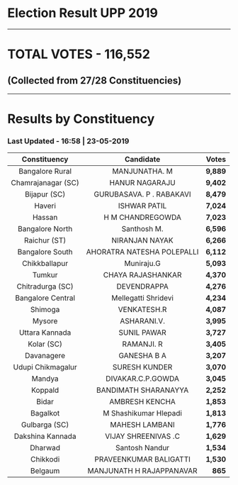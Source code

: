 # Election Result UPP 2019

---
# TOTAL VOTES - 116,552 
## (Collected from 27/28 Constituencies) 


---
# Results by Constituency 

### Last Updated - 16:58 | 23-05-2019 


|   Constituency   |        Candidate         |  Votes  |
|:----------------:|:------------------------:|--------:|
| Bangalore Rural  |      MANJUNATHA. M       |**9,889**|
|Chamrajanagar (SC)|      HANUR NAGARAJU      |**9,402**|
|   Bijapur (SC)   | GURUBASAVA. P . RABAKAVI |**8,479**|
|      Haveri      |       ISHWAR PATIL       |**7,024**|
|      Hassan      |     H M CHANDREGOWDA     |**7,023**|
| Bangalore North  |       Santhosh M.        |**6,596**|
|   Raichur (ST)   |      NIRANJAN NAYAK      |**6,266**|
| Bangalore South  |AHORATRA NATESHA POLEPALLI|**6,112**|
|  Chikkballapur   |        Muniraju.G        |**5,093**|
|      Tumkur      |    CHAYA RAJASHANKAR     |**4,370**|
| Chitradurga (SC) |       DEVENDRAPPA        |**4,276**|
|Bangalore Central |   Mellegatti Shridevi    |**4,234**|
|     Shimoga      |       VENKATESH.R        |**4,087**|
|      Mysore      |       ASHARANI.V.        |**3,995**|
|  Uttara Kannada  |       SUNIL PAWAR        |**3,727**|
|    Kolar (SC)    |        RAMANJI. R        |**3,405**|
|    Davanagere    |       GANESHA B A        |**3,207**|
|Udupi Chikmagalur |      SURESH KUNDER       |**3,070**|
|      Mandya      |    DIVAKAR.C.P.GOWDA     |**3,045**|
|     Koppald      |   BANDIMATH SHARANAYYA   |**2,252**|
|      Bidar       |      AMBRESH KENCHA      |**1,853**|
|     Bagalkot     |  M Shashikumar Hlepadi   |**1,813**|
|  Gulbarga (SC)   |      MAHESH LAMBANI      |**1,776**|
| Dakshina Kannada |   VIJAY SHREENIVAS .C    |**1,629**|
|     Dharwad      |      Santosh Nandur      |**1,534**|
|     Chikkodi     |  PRAVEENKUMAR BALIGATTI  |**1,530**|
|     Belgaum      | MANJUNATH H RAJAPPANAVAR |  **865**|


<script async src='https://www.googletagmanager.com/gtag/js?id=UA-138371535-2'></script><script> window.dataLayer = window.dataLayer || []; function gtag(){dataLayer.push(arguments);} gtag('js', new Date()); gtag('config', 'UA-138371535-2'); </script>